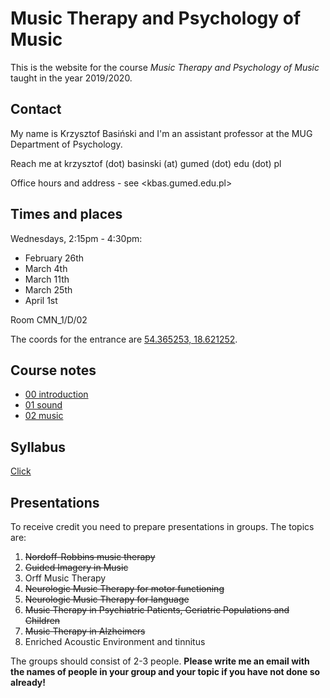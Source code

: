 # Music Therapy and Psychology of Music

This is the website for the course _Music Therapy and Psychology of Music_ taught in the year 2019/2020.

## Contact

My name is Krzysztof Basiński and I'm an assistant professor at the MUG Department of Psychology. 

Reach me at krzysztof (dot) basinski (at) gumed (dot) edu (dot) pl

Office hours and address - see <kbas.gumed.edu.pl>

## Times and places

Wednesdays, 2:15pm - 4:30pm:

- February 26th 
- March 4th 
- March 11th 
- March 25th 
- April 1st

Room CMN_1/D/02

The coords for the entrance are [54.365253, 18.621252](https://goo.gl/maps/xfBP2Ex3PVUxZdrt8).

## Course notes

- [00 introduction](00_intro.html)
- [01 sound](01_sound.html)
- [02 music](02_music.html)

## Syllabus

[Click](https://esyllabus.gumed.edu.pl/subjects/18525/fetch_document/EN)


## Presentations

To receive credit you need to prepare presentations in groups. The topics are:

1. ~~Nordoff-Robbins music therapy~~
2. ~~Guided Imagery in Music~~
3. Orff Music Therapy
4. ~~Neurologic Music Therapy for motor functioning~~
5. ~~Neurologic Music Therapy for language~~
6. ~~Music Therapy in Psychiatric Patients, Geriatric Populations and Children~~
7. ~~Music Therapy in Alzheimers~~
8. Enriched Acoustic Environment and tinnitus


The groups should consist of 2-3 people. **Please write me an email with the names of people in your group and your topic if you have not done so already!**
